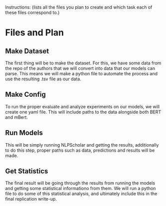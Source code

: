 Instructions: (lists all the files you plan to create and which task each of these files correspond to.)
# Files and Plan

## Make Dataset
The first thing will be to make the dataset. For this, we have some data from the repo of the authors that we will convert into data that our models can parse. This means we will make a python file to automate the process and use the resulting .tsv file as our data.
## Make Config
To run the proper evaluate and analyze experiments on our models, we will create one yaml file. This will include paths to the data alongside both BERT and mBert.
## Run Models
This will be simply running NLPScholar and getting the results, additionally to do this step, proper paths such as data, predictions and results will be made.
## Get Statistics
The final result will be going through the results from running the models and getting some statistical informationo from them. We will run a python file to do some of this statistical analysis, and ultimately include this in the final replication write-up.
